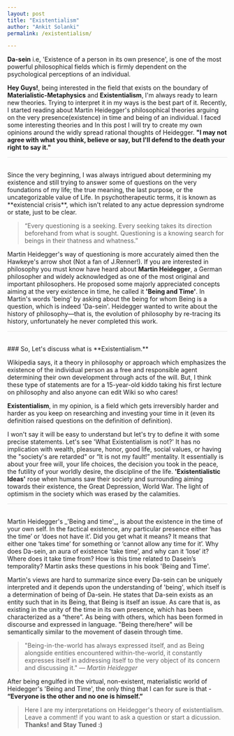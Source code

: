 ```yaml
---
layout: post
title: "Existentialism"
author: "Ankit Solanki"
permalink: /existentialism/

---
```

**Da-sein** i.e, 'Existence of a person in its own presence', is one of the most powerful philosophical fields which is firmly dependent on the psychological perceptions of an individual.

**Hey Guys!**, being interested in the field that exists on the boundary of **Materialistic-Metaphysics** and **Existentialism**, I'm always ready to learn new theories. Trying to interpret it in my ways is the best part of it. Recently, I started reading about Martin Heidegger's philosophical theories arguing on the very presence(existence) in time and being of an individual. I faced some interesting theories and In this post I will try to create my own opinions around the widly spread rational thoughts of Heidegger. **"I may not agree with what you think, believe or say, but I'll defend to the death your right to say it."**
<br>
<hr style="opacity: 0.1">
<br>
Since the very beginning, I was always intrigued about determining my existence and still trying to answer some of  questions on the very foundations of my life; the true meaning, the last purpose, or the uncategorizable value of Life. In psychotherapeutic terms, it is known as **existencial crisis**, which isn't related to any actue depression syndrome or state, just to be clear.
 
> “Every questioning is a seeking. Every seeking takes its direction beforehand from what is sought. Questioning is a knowing search for beings in their thatness and whatness.”

Martin Heidegger's way of questioning is more accurately aimed then the Hawkeye's arrow shot (Not a fan of J.Renner!). If you are interested in philosophy you must know have heard about **Martin Heidegger**, a German philosopher and widely acknowledged as one of the most original and important philosophers. He proposed some majorly appreciated concepts aiming at the very existence in time, he called it **'Being and Time'**. In Martin's words 'being' by asking about the being for whom Being is a question, which is indeed 'Da-sein'. Heidegger wanted to write about the history of philosophy—that is, the evolution of philosophy by re-tracing its history, unfortunately he never completed this work.
<br>
<hr style="opacity: 0.1">
<br>
### So, Let's discuss what is **Existentialism.** 

Wikipedia says, it a theory in philosophy or approach which emphasizes the existence of the individual person as a free and responsible agent determining their own development through acts of the will. But, I think these type of statements are for a 15-year-old kiddo taking his first lecture on philosophy and also anyone can edit Wiki so who cares! 

**Existentialism**, in my opinion, is a field which gets irreversibly harder and harder as you keep on researching and investing your time in it (even its definition raised questions on the definition of definition).

I won't say it will be easy to understand but let's try to define it with some precise statements. Let's see 'What Existentialism is not?'
It has no implication with wealth, pleasure, honor, good life, social values, or having the "society's are retarded" or “It is not my fault!” mentality. It essentially is about your free will, your life choices, the decision you took in the peace, the futility of your worldly desire, the discipline of the life. **'Existentialistic Ideas'** rose when humans saw their society and surrounding aiming towards their existence, the Great Depression, World War. The light of optimism in the society which was erased by the calamities. 
<br>
<hr style="opacity: 0.1">
<br>
Martin Heidegger's _'Being and time'_, is about the existence in the time of your own self. In the factical existence, any particular presence either ‘has the time’ or ‘does not have it’. Did you get what it means? It means that either one ‘takes time’ for something or ‘cannot allow any time for it’. Why does Da-sein, an aura of existence ‘take time’, and why can it ‘lose’ it? Where does it take time from? How is this time related to Dasein’s temporality? Martin asks these questions in his book 'Being and Time'.

Martin's views are hard to summarize since every Da-sein can be uniquely interpreted and it depends upon the understanding of 'being', which itself is a determination of being of Da-sein. He states that Da-sein exists as an entity such that in its Being, that Being is itself an issue. As care that is, as existing in the unity of the time in its own presence, which has been characterized as a “there”. As being with others, which has been formed in discourse and expressed in language. "Being there/here" will be semantically similar to the movement of dasein through time.

 >"Being-in-the-world has always expressed itself, and as Being alongside entities encountered within-the-world, it constantly expresses itself in addressing itself to the very object of its concern and discussing it." <cite>&mdash; Martin Heidegger</cite>

After being engulfed in the virtual, non-existent, materialistic world of Heidegger's 'Being and Time', the only thing that I can for sure is that - **“Everyone is the other and no one is himself.”** 

> Here I are my interpretations on Heidegger's theory of existentialism. Leave a comment! if you want to ask a question or start a dicussion. **Thanks! and Stay Tuned :)**